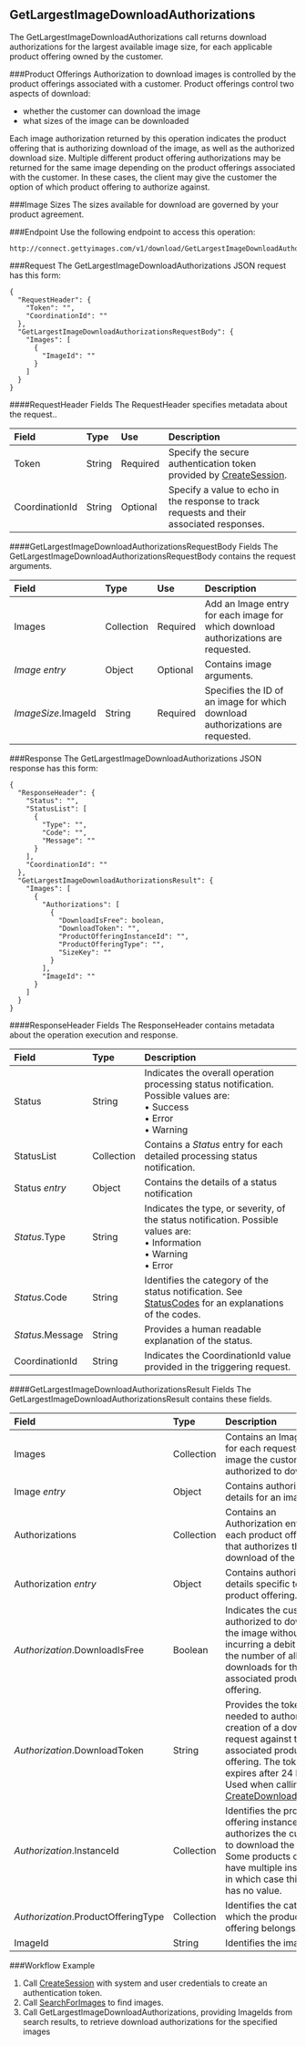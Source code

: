 GetLargestImageDownloadAuthorizations
-------------------------------------
The GetLargestImageDownloadAuthorizations call returns download 
authorizations for the largest available image size, for each applicable product 
offering owned by the customer.

###Product Offerings
Authorization to download images is controlled by the product offerings associated 
with a customer. Product offerings control two aspects of download:

* whether the customer can download the image
* what sizes of the image can be downloaded 

Each image authorization returned by this operation indicates the product offering 
that is authorizing download of the image, as well as the authorized download size. 
Multiple different product offering authorizations may be returned for the same 
image depending on the product offerings associated with the customer. In these 
cases, the client may give the customer the option of which product offering to 
authorize against.

###Image Sizes
The sizes available for download are governed by your product agreement.

###Endpoint
Use the following endpoint to access this operation:

	http://connect.gettyimages.com/v1/download/GetLargestImageDownloadAuthorizations

###Request
The GetLargestImageDownloadAuthorizations JSON request has this form:

	{
	  "RequestHeader": {
	    "Token": "",
	    "CoordinationId": ""
	  },
	  "GetLargestImageDownloadAuthorizationsRequestBody": {
	    "Images": [
	      {
	        "ImageId": ""
	      }
	    ]
	  }
	}

####RequestHeader Fields
The RequestHeader specifies metadata about the request..

| Field          | Type        | Use          | Description                                                                               |
|:---------------|:------------|:-------------|:------------------------------------------------------------------------------------------|
| Token          | String      | Required     | Specify the secure authentication token provided by [CreateSession][].                        | 
| CoordinationId | String      | Optional     | Specify a value to echo in the response to track requests and their associated responses. |

####GetLargestImageDownloadAuthorizationsRequestBody Fields
The GetLargestImageDownloadAuthorizationsRequestBody contains the request arguments.

| Field 				| Type 		| Use 		| Description 																		|
|:----------------------|:----------|:----------|:----------------------------------------------------------------------------------|
| Images 				| Collection| Required 	| Add an Image entry for each image for which download authorizations are requested.| 
| _Image_ _entry_ 		| Object 	| Optional 	| Contains image arguments. 														|
| _ImageSize_.ImageId 	| String 	| Required 	| Specifies the ID of an image for which download authorizations are requested. 	|


###Response
The GetLargestImageDownloadAuthorizations JSON response has this form:

	{
	  "ResponseHeader": {
	    "Status": "",
	    "StatusList": [
	      {
	        "Type": "",
	        "Code": "",
	        "Message": ""
	      }
	    ],
	    "CoordinationId": ""
	  },
	  "GetLargestImageDownloadAuthorizationsResult": {
	    "Images": [
	      {
	        "Authorizations": [
	          {
	            "DownloadIsFree": boolean,
	            "DownloadToken": "",
	            "ProductOfferingInstanceId": "",
	            "ProductOfferingType": "",
	            "SizeKey": ""
	          }
	        ],
	        "ImageId": ""
	      }
	    ]
	  }
	}


####ResponseHeader Fields
The ResponseHeader contains metadata about the operation execution and response.


| Field            | Type        | Description                                                                                                                   |
|:-----------------|:------------|:------------------------------------------------------------------------------------------------------------------------------|
| Status           | String      | Indicates the overall operation processing status notification. Possible values are: <br>• Success <br>• Error <br>• Warning  | 
| StatusList       | Collection  | Contains a _Status_ entry for each detailed processing status notification.                                                   |
| Status _entry_   | Object      | Contains the details of a status notification                                                                                 |
| _Status_.Type    | String      | Indicates the type, or severity, of the status notification. Possible values are: <br>• Information <br>• Warning <br>• Error |
| _Status_.Code    | String      | Identifies the category of the status notification. See [StatusCodes][] for an explanations of the codes.     				 |
| _Status_.Message | String      | Provides a human readable explanation of the status.                                                                          |
| CoordinationId   | String      | Indicates the CoordinationId value provided in the triggering request.                                                        |

####GetLargestImageDownloadAuthorizationsResult Fields
The GetLargestImageDownloadAuthorizationsResult contains these fields.

| Field                 		 		| Type      | Description																							|
|:--------------------------------------|:----------|:------------------------------------------------------------------------------------------------------|
| Images                         		| Collection| Contains an Image entry for each requested image the customer is authorized to download.				|
| Image _entry_                  		| Object    | Contains authorization details for an image.										    				|
| Authorizations                 		| Collection| Contains an Authorization entry for each product offering that authorizes the download of the image.	|
| Authorization _entry_          		| Object 	| Contains authorization details specific to a product offering.										|
| _Authorization_.DownloadIsFree 		| Boolean  	| Indicates the customer is authorized to download the image without incurring a debit against the number of allowed downloads for the associated product offering.|
| _Authorization_.DownloadToken 		| String  	| Provides the token needed to authorize the creation of a download request against the associated product offering. The token expires after 24 hours. Used when calling [CreateDownloadRequest][].|
| _Authorization_.InstanceId 			| Collection| Identifies the product offering instance that authorizes the customer to download the image. Some products cannot have multiple instances, in which case this field has no value.|
| _Authorization_.ProductOfferingType 	| Collection| Identifies the category to which the product offering belongs.										|
| ImageId 								| String    | Identifies the image.																					|

###Workflow Example
1. Call [CreateSession][] with system and user credentials to create an authentication token.
2. Call [SearchForImages][] to find images.
3. Call GetLargestImageDownloadAuthorizations, providing ImageIds from search results, to retrieve download authorizations for the specified images


[StatusCodes]: ../../appendix/StatusCodes.md
[CreateCustomer]: ../account/CreateCustomer.md
[CreateSession]: ../session/CreateSession.md
[CreateApplicationSession]: ../session/CreateApplicationSession.md
[GetCountries]: ../data/GetCountries.md
[CreateLightboxItems]: ../lightbox/CreateLightboxItems.md
[DeleteLightboxItems]: ../lightbox/DeleteLightboxItems.md
[CreateLightbox]: ../lightbox/CreateLightbox.md
[DeleteLightbox]: ../lightbox/DeleteLightbox.md
[GetLightbox]: ../lightbox/GetLightbox.md
[GetLightboxHeaders]: ../lightbox/GetLightboxHeaders.md
[UpdateLightboxHeader]: ../lightbox/UpdateLightboxHeader.md
[CreateDownloadRequest]: ../download/CreateDownloadRequest.md
[GetImageDownloadAuthorizations]: ../download/GetImageDownloadAuthorizations.md
[GetLargestImageDownloadAuthorizations]: ../download/GetLargestImageDownloadAuthorizations.md
[GetEventDetails]: ../search/GetEventDetails.md
[GetImageDetails]: ../search/GetImageDetails.md
[SearchForImages]: ../search/SearchForImages.md
[SearchForVideos]: ../search/SearchForVideos.md

